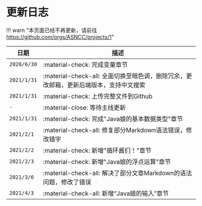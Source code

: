 # 更新日志

!!! warn "本页面已经不再更新，请前往<https://github.com/orgs/ASNCC/projects/1>"

| 日期      | 描述                          |
| ----------- | ------------------------------------ |
| `2020/6/30`       | :material-check:     完成变量章节  |
| `2021/1/31`       | :material-check-all: 全面切换至暗色调，删除冗余，更改邮箱，更新后端版本，支持中文搜索 |
| `2021/1/31` | :material-check: 上传完整文件到Github |
| `-`    | :material-close:     等待主线更新 |
| `2021/1/31` | :material-check: 完成"Java娘的基本数据类型"章节 |
| `2021/2/1` | :material-check-all: 修复部分Markdown语法错误，修改错字 |
| `2021/2/2` | :material-check: 新增"循环酱们！"章节 |
| `2021/2/3` | :material-check: 新增"Java娘的浮点运算"章节 |
| `2021/3/6` | :material-check-all: 解决了部分文章Markdown的语法问题，修改了错误 |
| `2021/4/3` | :material-check-all: 新增“Java娘的输入”章节 |